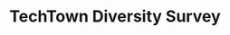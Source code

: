 ---
title: TechTown Diversity Survey
target: techtown
order: 3
site_url: https://portlandtechdiversity-survey.herokuapp.com/
display_url: portlandtechdiversity-survey.herokuapp.com
skills: Javascript, Chartist.JS, Ruby, CSS Animation
paragraph_1: The TechTown Diversity Survey is a project supported by the Portland Development Commission (PDC). This survey is the result of 23 tech companies, located in Portland, Oregon, who have taken the survey and shared their results as part of a <a href="https://jared-wiener.squarespace.com/diversity-letter" target="_blank" class="link--aqua effect--underline">pledge</a> to create a more diverse industry. The goal for the web project was to quickly put together a web site featuring the statistics using interactive charts.
paragraph_2: This wasn't <a href="http://rails-hosting.com/2016/index.html" target="_blank" class="link--aqua effect--underline">my first time</a> working with charts and a large set of data to bring from a CSV to code. Learning from my past projects, I decided to write a Ruby program to parse the CSV file from the survey and collect users based on their selections throughout the survey. From there, the next steps were to take the collected data and generate the charts by formatting the data as Chartist.js was expecting it. Want to see more code for this project? It is publicly available on <a href="https://github.com/planetargon/techtown-survey" target="_blank" class="link--aqua effect--underline"><i class="fa fa-github"></i> Github</a>.
hero_img: /assets/images/techtown-ruby.jpg
first_image: /assets/images/techtown-intro.jpg
first_image_alt: TechTown Diversity Intro
second_image: /assets/images/techtown-graphs.jpg
second_image_alt: TechTown Diversity Graphs
---